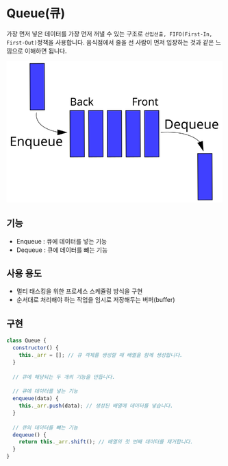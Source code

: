 # Queue(큐)

가장 먼저 넣은 데이터를 가장 먼저 꺼낼 수 있는 구조로 `선입선출, FIFO(First-In, First-Out)`정책을 사용합니다. 음식점에서 줄을 선 사람이 먼저 입장하는 것과 같은 느낌으로 이해하면 됩니다.

![queue](../assets/images/queue.svg)

## 기능

- Enqueue : 큐에 데이터를 넣는 기능
- Dequeue : 큐에 데이터를 뺴는 기능

## 사용 용도

- 멀티 태스킹을 위한 프로세스 스케쥴링 방식을 구현
- 순서대로 처리해야 하는 작업을 임시로 저장해두는 버퍼(buffer)

## 구현

```js
class Queue {
  constructor() {
    this._arr = []; // 큐 객체를 생성할 때 배열을 함께 생성합니다.
  }

  // 큐에 해당되는 두 개의 기능을 만듭니다.

  // 큐에 데이터를 넣는 기능
  enqueue(data) {
    this._arr.push(data); // 생성된 배열에 데이터를 넣습니다.
  }

  // 큐의 데이터를 뺴는 기능
  dequeue() {
    return this._arr.shift(); // 배열의 첫 번째 데이터를 제거합니다.
  }
}
```

